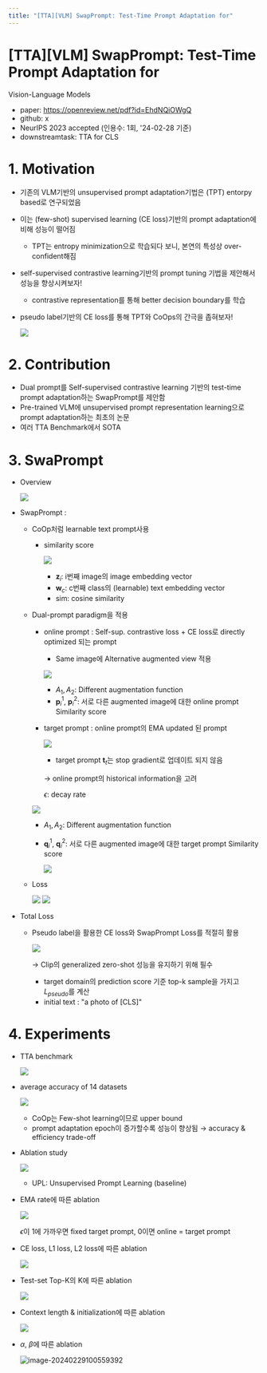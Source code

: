 ```yaml
---
title: "[TTA][VLM] SwapPrompt: Test-Time Prompt Adaptation for"
---
```

# [TTA][VLM] SwapPrompt: Test-Time Prompt Adaptation for
Vision-Language Models

- paper: https://openreview.net/pdf?id=EhdNQiOWgQ
- github: x
- NeurIPS 2023 accepted (인용수: 1회, '24-02-28 기준)
- downstreamtask: TTA for CLS

# 1. Motivation

- 기존의 VLM기반의 unsupervised prompt adaptation기법은 (TPT) entorpy based로 연구되었음

- 이는 (few-shot) supervised learning (CE loss)기반의 prompt adaptation에 비해 성능이 떨어짐

  - TPT는 entropy minimization으로 학습되다 보니, 본연의 특성상 over-confident해짐

- self-supervised contrastive learning기반의 prompt tuning 기법을 제안해서 성능을 향상시켜보자!

  - contrastive representation를 통해 better decision boundary를 학습

- pseudo label기반의 CE loss를 통해 TPT와 CoOps의 간극을 좁혀보자!

  ![](../images/2024-02-28/image-20240229092839350.png)

  

# 2. Contribution

- Dual prompt를 Self-supervised contrastive learning 기반의 test-time prompt adaptation하는 SwapPrompt를 제안함
- Pre-trained VLM에 unsupervised prompt representation learning으로 prompt adaptation하는 최초의 논문
- 여러 TTA Benchmark에서 SOTA

# 3. SwaPrompt

- Overview

  ![](../images/2024-02-28/image-20240229093311986.png)

- SwapPrompt : 

  - CoOp처럼 learnable text prompt사용

    - similarity score

      ![](../images/2024-02-28/image-20240229094825082.png)

      - **z**$_i$: i번째 image의 image embedding vector
      - **w**$_c$: c번째 class의 (learnable) text embedding vector
      - sim: cosine similarity

  - Dual-prompt paradigm을 적용

    - online prompt : Self-sup. contrastive loss + CE loss로 directly optimized 되는 prompt

      - Same image에 Alternative augmented view 적용

      ![](../images/2024-02-28/image-20240229095525264.png)

      - $A_1, A_2$: Different augmentation function
      - **p**$_i^1$, **p**$_i^2$: 서로 다른 augmented image에 대한 online prompt Similarity score

    - target prompt : online prompt의 EMA updated 된 prompt

      ![](../images/2024-02-28/image-20240229095026474.png)

      - target prompt **t**$_t$는 stop gradient로 업데이트 되지 않음

      $\to$ online prompt의 historical information을 고려

      $\epsilon$: decay rate

    ![](../images/2024-02-28/image-20240229095213462.png)

    - $A_1, A_2$: Different augmentation function

    - **q**$_i^1$, **q**$_i^2$: 서로 다른 augmented image에 대한 target prompt Similarity score

      ![](../images/2024-02-28/image-20240229095326758.png)

  - Loss

    ![](../images/2024-02-28/image-20240229095709969.png)
    ![](../images/2024-02-28/image-20240229095724250.png)

    

  

- Total Loss

  - Pseudo label을 활용한 CE loss와 SwapPrompt Loss를 적절히 활용

    ![](../images/2024-02-28/image-20240229100001721.png)

    $\to$ Clip의 generalized zero-shot 성능을 유지하기 위해 필수

    - target domain의 prediction score 기준 top-k sample을 가지고 $L_{pseudo}$를 계산
    - initial text : "a photo of [CLS]"

# 4. Experiments

- TTA benchmark

  ![](../images/2024-02-28/image-20240229100135513.png)

- average accuracy of 14 datasets

  ![](../images/2024-02-28/image-20240229100204994.png)

  - CoOp는 Few-shot learning이므로 upper bound
  - prompt adaptation epoch이 증가할수록 성능이 향상됨 $\to$ accuracy & efficiency trade-off

- Ablation study

  ![](../images/2024-02-28/image-20240229100315282.png)

  - UPL: Unsupervised Prompt Learning (baseline)

- EMA rate에 따른 ablation

  ![](../images/2024-02-28/image-20240229100353818.png)

  $\epsilon$이 1에 가까우면 fixed target prompt, 0이면 online = target prompt

- CE loss, L1 loss, L2 loss에 따른 ablation

  ![](../images/2024-02-28/image-20240229100442490.png)

- Test-set Top-K의 K에 따른 ablation

  ![](../images/2024-02-28/image-20240229100514286.png)

- Context length & initialization에 따른 ablation

  ![](../images/2024-02-28/image-20240229100537397.png)

- $\alpha$, $\beta$에 따른 ablation

  ![image-20240229100559392](../images/2024-02-28/image-20240229100559392.png)
